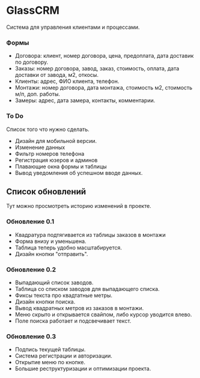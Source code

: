 # GlassCRM

Система для управления клиентами и процессами.

### Формы
- Договора: клиент, номер договора, цена, предоплата, дата доставик по договору.
- Заказы: номер договора, завод, заказ, стоимость, оплата, дата доставки от завода, м2, откосы.
- Клиенты: адрес, ФИО клиента, телефон.
- Монтажи: номер договора, дата монтажа, стоимость м2, стоимость м/п, доп. работы.
- Замеры: адрес, дата замера, контакты, комментарии.

### To Do
Список того что нужно сделать.
- Дизайн для мобильной версии.
- Изменение данных
- Фильтр номеров телефона
- Регистрация юзеров и админов
- Плавающие окна формы и таблицы
- Вывод уведомления об успешном вводе данных.


## Список обновлений
Тут можно просмотреть историю изменений в проекте.

### Обновление 0.1
- Квадратура подтягивается из таблицы заказов в монтажи
- Форма внизу и уменьшена.
- Таблица теперь удобно масштабируется.
- Дизайн кнопки "отправить".

### Обновление 0.2
- Выпадающий список заводов.
- Таблица со списком заводов для выпадающего списка.
- Фиксы текста про квадтатные метры.
- Дизайн кнопки поиска.
- Вывод квадратных метров из заказов в монтажи.
- Меню скрыто и открывается свайпом, либо курсор уводится влево.
- Поле поиска работает и подсвечивает текст.

### Обновление 0.3
- Подпись текущей таблицы.
- Система регистрации и авторизации.
- Открытие меню по кнопке.
- Большие реструктуризации и оптимизации проекта.